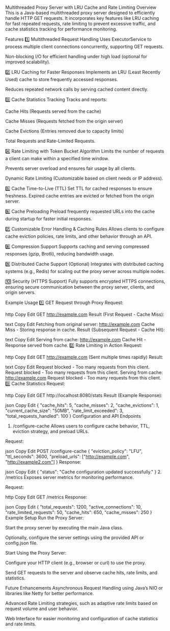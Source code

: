 Multithreaded Proxy Server with LRU Cache and Rate Limiting
Overview
This is a Java-based multithreaded proxy server designed to efficiently handle HTTP GET requests. It incorporates key features like LRU caching for fast repeated requests, rate limiting to prevent excessive traffic, and cache statistics tracking for performance monitoring.

Features
1️⃣ Multithreaded Request Handling
Uses ExecutorService to process multiple client connections concurrently, supporting GET requests.

Non-blocking I/O for efficient handling under high load (optional for improved scalability).

2️⃣ LRU Caching for Faster Responses
Implements an LRU (Least Recently Used) cache to store frequently accessed responses.

Reduces repeated network calls by serving cached content directly.

3️⃣ Cache Statistics Tracking
Tracks and reports:

Cache Hits (Requests served from the cache)

Cache Misses (Requests fetched from the origin server)

Cache Evictions (Entries removed due to capacity limits)

Total Requests and Rate-Limited Requests.

4️⃣ Rate Limiting with Token Bucket Algorithm
Limits the number of requests a client can make within a specified time window.

Prevents server overload and ensures fair usage by all clients.

Dynamic Rate Limiting (Customizable based on client needs or IP address).

5️⃣ Cache Time-to-Live (TTL)
Set TTL for cached responses to ensure freshness. Expired cache entries are evicted or fetched from the origin server.

6️⃣ Cache Preloading
Preload frequently requested URLs into the cache during startup for faster initial responses.

7️⃣ Customizable Error Handling & Caching Rules
Allows clients to configure cache eviction policies, rate limits, and other behavior through an API.

8️⃣ Compression Support
Supports caching and serving compressed responses (gzip, Brotli), reducing bandwidth usage.

9️⃣ Distributed Cache Support (Optional)
Integrates with distributed caching systems (e.g., Redis) for scaling out the proxy server across multiple nodes.

🔟 Security (HTTPS Support)
Fully supports encrypted HTTPS connections, ensuring secure communication between the proxy server, clients, and origin servers.

Example Usage
1️⃣ GET Request through Proxy
Request:

http
Copy
Edit
GET http://example.com
Result (First Request - Cache Miss):

text
Copy
Edit
Fetching from original server: http://example.com Cache Miss - Storing response in cache.
Result (Subsequent Request - Cache Hit):

text
Copy
Edit
Serving from cache: http://example.com Cache Hit - Response served from cache.
2️⃣ Rate Limiting in Action
Request:

http
Copy
Edit
GET http://example.com (Sent multiple times rapidly)
Result:

text
Copy
Edit
Request blocked - Too many requests from this client.
Request blocked - Too many requests from this client.
Serving from cache: http://example.com
Request blocked - Too many requests from this client.
3️⃣ Cache Statistics
Request:

http
Copy
Edit
GET http://localhost:8080/stats
Result (Example Response):

json
Copy
Edit
{
  "cache_hits": 5,
  "cache_misses": 2,
  "cache_evictions": 1,
  "current_cache_size": "50MB",
  "rate_limit_exceeded": 3,
  "total_requests_handled": 100
}
Configuration and API Endpoints
1. /configure-cache
Allows users to configure cache behavior, TTL, eviction strategy, and preload URLs.

Request:

json
Copy
Edit
POST /configure-cache
{
  "eviction_policy": "LFU",
  "ttl_seconds": 3600,
  "preload_urls": ["http://example.com", "http://example2.com"]
}
Response:

json
Copy
Edit
{
  "status": "Cache configuration updated successfully."
}
2. /metrics
Exposes server metrics for monitoring performance.

Request:

http
Copy
Edit
GET /metrics
Response:

json
Copy
Edit
{
  "total_requests": 1200,
  "active_connections": 10,
  "rate_limited_requests": 50,
  "cache_hits": 650,
  "cache_misses": 250
}
Example Setup
Run the Proxy Server:

Start the proxy server by executing the main Java class.

Optionally, configure the server settings using the provided API or config.json file.

Start Using the Proxy Server:

Configure your HTTP client (e.g., browser or curl) to use the proxy.

Send GET requests to the server and observe cache hits, rate limits, and statistics.

Future Enhancements
Asynchronous Request Handling using Java’s NIO or libraries like Netty for better performance.

Advanced Rate Limiting strategies, such as adaptive rate limits based on request volume and user behavior.

Web Interface for easier monitoring and configuration of cache statistics and rate limits.
